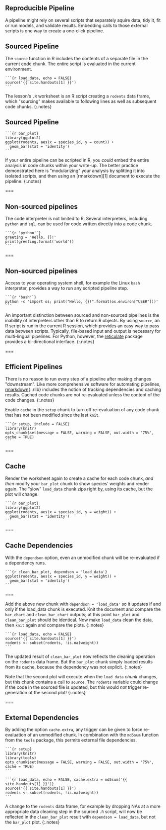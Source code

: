 ---
---

## Reproducible Pipeline

A pipeline might rely on several scripts that separately aquire data, tidy it,
fit or run models, and validate results. Embedding calls to those external
scripts is one way to create a one-click pipeline.

## Sourced Pipeline

The `source` function in R includes the contents of a separate file in the
current code chunk. The entire script is evaluated in the current environment.

````
```{r load_data, echo = FALSE}
source('{{ site.handouts[1] }}')
```
````

The lesson's `.R` worksheet is an R script creating a `rodents` data frame,
which "sourcing" makes available to following lines as well as subsequent code
chunks.
{:.notes}

## Sourced Pipeline

````
```{r bar_plot}
library(ggplot2)
ggplot(rodents, aes(x = species_id, y = count)) +
  geom_bar(stat = 'identity')
```
````

If your entire pipeline can be scripted in R, you *could* embed the entire
analysis in code chunks within your write-up. The better practice demonstrated
here is "modularizing" your analysis by splitting it into isolated scripts, and
then using an [rmarkdown][1] document to execute the pipeline.
{:.notes}

===

## Non-sourced pipelines

The code interpreter is not limited to R. Several interpreters, including
`python` and `sql`, can be used for code written directly into a code chunk.

````
```{r 'python'`}
greeting = 'Hello, {}!'
print(greeting.format('world'))
```
````

===

## Non-sourced pipelines

Access to your operating system shell, for example the Linux `bash` interpreter,
provides a way to run any scripted pipeline step.

````
```{r 'bash'`}
python -c 'import os; print("Hello, {}!".format(os.environ["USER"]))'
```
````

An important distinction between sourced and non-sourced pipelines is the
inabillity of interpreters other than R to return R objects. By using `source`,
an R script is run in the current R session, which provides an easy way to pass
data between scripts. Typically, file-based input and output is necessary for
multi-lingual pipelines. For Python, however, the [reticulate](https://rstudio.github.io/reticulate/articles/r_markdown.html) package
provides a bi-directional interface.
{:.notes}

===

## Efficient Pipelines

There is no reason to run every step of a pipeline after making changes
"downstream". Like more comprehensive software for automating pipelines,
[rmarkdown](){:.rlib} includes the notion of tracking dependencies and caching results.
Cached code chunks are not re-evaluated unless the content of the code changes.
{:.notes}

Enable `cache` in the `setup` chunk to turn off re-evaluation of any code
chunk that has not been modified since the last `knit`.

````
```{r setup, include = FALSE}
library(knitr)
opts_chunk$set(message = FALSE, warning = FALSE, out.width = '75%', cache = TRUE)
```
````

===

## Cache

Render the worksheet again to create a cache for each code chunk, *and then*
modify your `bar_plot` chunk to show species' weights and render again. The
"slow" `load_data` chunk zips right by, using its cache, but the plot will
change.

````
```{r bar_plot}
library(ggplot2)
ggplot(rodents, aes(x = species_id, y = weight)) +
  geom_bar(stat = 'identity')
```
````

===

## Cache Dependencies

With the `dependson` option, even an unmodified chunk will be re-evaluated if a
dependency runs.

````
```{r clean_bar_plot, dependson = 'load_data'}
ggplot(rodents, aes(x = species_id, y = weight)) +
  geom_bar(stat = 'identity')
```
````

===

Add the above new chunk with `dependson = 'load_data'` so it updates if and only
if the load_data chunk is executed. Knit the document and compare the
`bar_chart` and `clean_bar_chart` outputs; at this point `bar_plot` and
`clean_bar_plot` should be identical. Now make `load_data` clean the data, then
`knit` again and compare the plots.
{:.notes}

````
```{r load_data, echo = FALSE}
source('{{ site.handouts[1] }}')
rodents <- subset(rodents, !is.na(weight))
```
````

The updated result of `clean_bar_plot` now reflects the cleaning operation on
the `rodents` data frame. But the `bar_plot` chunk simply loaded results from
its cache, because the dependency was not explicit.
{:.notes}

Note that the second plot will execute when the `load_data` *chunk* changes, but
this chunk contains a call to `source`. The `rodents` variable could change if
the code in the sourced file is updated, but this would *not* trigger
re-generation of the second plot!
{:.notes}

===

## External Dependencies

By adding the option `cache.extra`, any trigger can be given to force
re-evaluation of an unmodified chunk. In combination with the `md5sum` function
from the `tools` package, this permits external file dependencies.

````
```{r setup}
library(knitr)
library(tools)
opts_chunk$set(message = FALSE, warning = FALSE, out.width = '75%', cache = TRUE)
```
````

````
```{r load_data, echo = FALSE, cache.extra = md5sum('{{ site.handouts[1] }}')}
source('{{ site.handouts[1] }}')
rodents <- subset(rodents, !is.na(weight))
```
````

A change to the `rodents` data frame, for example by dropping NAs at a more
appropriate data cleaning step in the sourced `.R` script, will now be reflected
in the `clean_bar_plot` result with `dependson = load_data`, but not the
`bar_plot` plot.
{:.notes}
